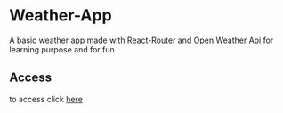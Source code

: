 # Weather-App

A basic weather app made with [React-Router](https://reactrouter.com/en/main) and [Open Weather Api](https://openweathermap.org/) for learning purpose and for fun 

## Access

to access click [here](https://samuel-alves21.github.io/weather-app/)